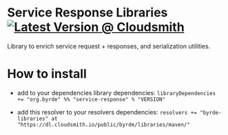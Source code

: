 # Service Response Libraries [![Latest Version @ Cloudsmith](https://api-prd.cloudsmith.io/badges/version/byrde/libraries/maven/service-response_2.12/latest/x/?render=true)](https://cloudsmith.io/~byrde/repos/libraries/packages/detail/maven/service-response_2.12/latest/)

Library to enrich service request + responses, and serialization utilities.

# How to install

* add to your dependencies library dependencies:
```libraryDependencies += "org.byrde" %% "service-response" % "VERSION"```

* add this resolver to your resolvers dependencies:
```resolvers += "byrde-libraries" at "https://dl.cloudsmith.io/public/byrde/libraries/maven/"```
